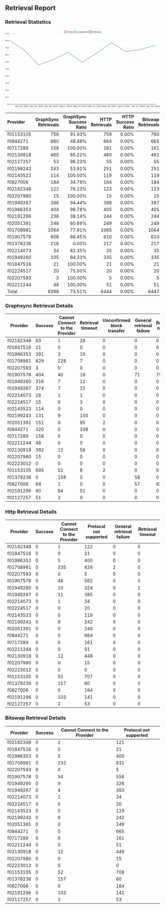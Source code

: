 ## Retrieval Report
### Retrieval Statistics
<img src="https://raw.githubusercontent.com/data-preservation-programs/filplus-checker-assets/main/filecoin-project/filecoin-plus-large-datasets/issues/1466/1687339569701.png"/>

| Provider  | GraphSync Retrievals | GraphSync Success Ratio | HTTP Retrievals | HTTP Success Ratio | Bitswap Retrievals | Bitswap Success Ratio |
| :-------- | -------------------: | ----------------------: | --------------: | -----------------: | -----------------: | --------------------: |
| f01153105 |                  756 |                  91.93% |             759 |              0.00% |                760 |                 0.00% |
| f0844271  |                  660 |                  48.48% |             664 |              0.00% |                665 |                 0.00% |
| f0717289  |                  158 |                 100.00% |             161 |              0.00% |                161 |                 0.00% |
| f02130918 |                  460 |                  85.22% |             460 |              0.00% |                461 |                 0.00% |
| f02127257 |                   53 |                  96.23% |              55 |              0.00% |                 55 |                 0.00% |
| f02199243 |                  243 |                  53.91% |             251 |              0.00% |                251 |                 0.00% |
| f02143523 |                  114 |                 100.00% |             119 |              0.00% |                119 |                 0.00% |
| f0827006  |                  184 |                  34.78% |             184 |              0.00% |                184 |                 0.00% |
| f02182348 |                  122 |                  76.23% |             123 |              0.00% |                123 |                 0.00% |
| f02207980 |                   15 |                 100.00% |              15 |              0.00% |                 15 |                 0.00% |
| f01949267 |                  396 |                  94.44% |             396 |              0.00% |                397 |                 0.00% |
| f01986353 |                  404 |                  96.78% |             405 |              0.00% |                405 |                 0.00% |
| f02191296 |                  236 |                  38.14% |             244 |              0.00% |                244 |                 0.00% |
| f02051391 |                  248 |                  60.89% |             249 |              0.00% |                249 |                 0.00% |
| f01708981 |                 1064 |                  77.91% |            1065 |              0.00% |               1064 |                 0.00% |
| f01907578 |                  608 |                  66.45% |             610 |              0.00% |                610 |                 0.00% |
| f01378236 |                  216 |                   0.00% |             217 |              0.00% |                217 |                 0.00% |
| f02214073 |                   34 |                  82.35% |              35 |              0.00% |                 35 |                 0.00% |
| f01949260 |                  335 |                  94.33% |             335 |              0.00% |                335 |                 0.00% |
| f01847516 |                   21 |                 100.00% |              21 |              0.00% |                 21 |                 0.00% |
| f02224517 |                   20 |                  75.00% |              20 |              0.00% |                 20 |                 0.00% |
| f02207593 |                    3 |                 100.00% |               5 |              0.00% |                  5 |                 0.00% |
| f02211244 |                   48 |                 100.00% |              51 |              0.00% |                 51 |                 0.00% |
| Total     |                 6398 |                  73.51% |            6444 |              0.00% |               6447 |                 0.00% |

### Graphsync Retrieval Details
| Provider  | Success | Cannot Connect to the Provider | Retrieval timeout | Unconfirmed block transfer | General retrieval failure | Retrieval not free | Piece not Found |
| --------- | ------- | ------------------------------ | ----------------- | -------------------------- | ------------------------- | ------------------ | --------------- |
| f02182348 | 93      | 1                              | 28                | 0                          | 0                         | 0                  | 0               |
| f01847516 | 21      | 0                              | 0                 | 0                          | 0                         | 0                  | 0               |
| f01986353 | 391     | 3                              | 10                | 0                          | 0                         | 0                  | 0               |
| f01708981 | 829     | 228                            | 7                 | 0                          | 0                         | 0                  | 0               |
| f02207593 | 3       | 0                              | 0                 | 0                          | 0                         | 0                  | 0               |
| f01907578 | 404     | 40                             | 18                | 0                          | 71                        | 75                 | 0               |
| f01949260 | 316     | 7                              | 12                | 0                          | 0                         | 0                  | 0               |
| f01949267 | 374     | 7                              | 15                | 0                          | 0                         | 0                  | 0               |
| f02214073 | 28      | 1                              | 1                 | 0                          | 0                         | 0                  | 4               |
| f02224517 | 15      | 0                              | 3                 | 0                          | 0                         | 0                  | 2               |
| f02143523 | 114     | 0                              | 0                 | 0                          | 0                         | 0                  | 0               |
| f02199243 | 131     | 9                              | 100               | 0                          | 0                         | 0                  | 3               |
| f02051391 | 151     | 0                              | 95                | 2                          | 0                         | 0                  | 0               |
| f0844271  | 320     | 0                              | 338               | 0                          | 0                         | 0                  | 2               |
| f0717289  | 158     | 0                              | 0                 | 0                          | 0                         | 0                  | 0               |
| f02211244 | 48      | 0                              | 0                 | 0                          | 0                         | 0                  | 0               |
| f02130918 | 392     | 12                             | 56                | 0                          | 0                         | 0                  | 0               |
| f02207980 | 15      | 0                              | 0                 | 0                          | 0                         | 0                  | 0               |
| f02223012 | 0       | 0                              | 0                 | 0                          | 0                         | 0                  | 0               |
| f01153105 | 695     | 51                             | 8                 | 2                          | 0                         | 0                  | 0               |
| f01378236 | 0       | 158                            | 0                 | 0                          | 58                        | 0                  | 0               |
| f0827006  | 64      | 1                              | 0                 | 0                          | 57                        | 62                 | 0               |
| f02191296 | 90      | 94                             | 51                | 0                          | 0                         | 0                  | 1               |
| f02127257 | 51      | 2                              | 0                 | 0                          | 0                         | 0                  | 0               |

### Http Retrieval Details
| Provider  | Success | Cannot Connect to the Provider | Protocol not supported | General retrieval failure | Retrieval timeout |
| --------- | ------- | ------------------------------ | ---------------------- | ------------------------- | ----------------- |
| f02182348 | 0       | 1                              | 122                    | 0                         | 0                 |
| f01847516 | 0       | 0                              | 21                     | 0                         | 0                 |
| f01986353 | 0       | 5                              | 400                    | 0                         | 0                 |
| f01708981 | 0       | 235                            | 828                    | 2                         | 0                 |
| f02207593 | 0       | 0                              | 5                      | 0                         | 0                 |
| f01907578 | 0       | 48                             | 562                    | 0                         | 0                 |
| f01949260 | 0       | 10                             | 324                    | 0                         | 1                 |
| f01949267 | 0       | 11                             | 385                    | 0                         | 0                 |
| f02214073 | 0       | 1                              | 34                     | 0                         | 0                 |
| f02224517 | 0       | 0                              | 20                     | 0                         | 0                 |
| f02143523 | 0       | 0                              | 119                    | 0                         | 0                 |
| f02199243 | 0       | 9                              | 242                    | 0                         | 0                 |
| f02051391 | 0       | 0                              | 249                    | 0                         | 0                 |
| f0844271  | 0       | 0                              | 664                    | 0                         | 0                 |
| f0717289  | 0       | 0                              | 161                    | 0                         | 0                 |
| f02211244 | 0       | 0                              | 51                     | 0                         | 0                 |
| f02130918 | 0       | 12                             | 448                    | 0                         | 0                 |
| f02207980 | 0       | 0                              | 15                     | 0                         | 0                 |
| f02223012 | 0       | 0                              | 0                      | 0                         | 0                 |
| f01153105 | 0       | 52                             | 707                    | 0                         | 0                 |
| f01378236 | 0       | 157                            | 60                     | 0                         | 0                 |
| f0827006  | 0       | 0                              | 184                    | 0                         | 0                 |
| f02191296 | 0       | 103                            | 141                    | 0                         | 0                 |
| f02127257 | 0       | 2                              | 53                     | 0                         | 0                 |

### Bitswap Retrieval Details
| Provider  | Success | Cannot Connect to the Provider | Protocol not supported |
| --------- | ------- | ------------------------------ | ---------------------- |
| f02182348 | 0       | 2                              | 121                    |
| f01847516 | 0       | 0                              | 21                     |
| f01986353 | 0       | 5                              | 400                    |
| f01708981 | 0       | 233                            | 831                    |
| f02207593 | 0       | 0                              | 5                      |
| f01907578 | 0       | 54                             | 556                    |
| f01949260 | 0       | 9                              | 326                    |
| f01949267 | 0       | 4                              | 393                    |
| f02214073 | 0       | 1                              | 34                     |
| f02224517 | 0       | 0                              | 20                     |
| f02143523 | 0       | 0                              | 119                    |
| f02199243 | 0       | 9                              | 242                    |
| f02051391 | 0       | 0                              | 249                    |
| f0844271  | 0       | 0                              | 665                    |
| f0717289  | 0       | 0                              | 161                    |
| f02211244 | 0       | 0                              | 51                     |
| f02130918 | 0       | 12                             | 449                    |
| f02207980 | 0       | 0                              | 15                     |
| f02223012 | 0       | 0                              | 0                      |
| f01153105 | 0       | 52                             | 708                    |
| f01378236 | 0       | 157                            | 60                     |
| f0827006  | 0       | 0                              | 184                    |
| f02191296 | 0       | 103                            | 141                    |
| f02127257 | 0       | 2                              | 53                     |
